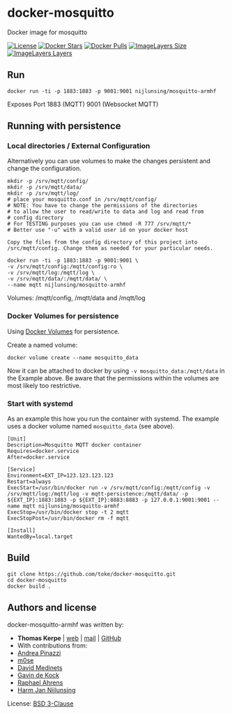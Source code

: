 docker-mosquitto
================

Docker image for mosquitto

[![License](https://img.shields.io/badge/license-MIT-blue.svg)](https://raw.githubusercontent.com/chadoe/docker-cleanup-volumes/master/LICENSE)
[![Docker Stars](https://img.shields.io/docker/stars/nijlunsing/mosquitto-armhf.svg)](https://hub.docker.com/r/nijlunsing/mosquitto-armhf/)
[![Docker Pulls](https://img.shields.io/docker/pulls/nijlunsing/mosquitto-armhf.svg)](https://hub.docker.com/r/nijlunsing/mosquitto-armhf/)
[![ImageLayers Size](https://img.shields.io/imagelayers/image-size/nijlunsing/mosquitto-armhf/latest.svg)](https://hub.docker.com/r/nijlunsing/mosquitto-armhf/)
[![ImageLayers Layers](https://img.shields.io/imagelayers/layers/nijlunsing/mosquitto-armhf/latest.svg)](https://hub.docker.com/r/nijlunsing/mosquitto-armhf/)

## Run

    docker run -ti -p 1883:1883 -p 9001:9001 nijlunsing/mosquitto-armhf

Exposes Port 1883 (MQTT) 9001 (Websocket MQTT)

## Running with persistence


### Local directories / External Configuration

Alternatively you can use volumes to make the changes
persistent and change the configuration.

    mkdir -p /srv/mqtt/config/
    mkdir -p /srv/mqtt/data/
    mkdir -p /srv/mqtt/log/
    # place your mosquitto.conf in /srv/mqtt/config/
    # NOTE: You have to change the permissions of the directories
    # to allow the user to read/write to data and log and read from
    # config directory
    # For TESTING purposes you can use chmod -R 777 /srv/mqtt/*
    # Better use "-u" with a valid user id on your docker host

    Copy the files from the config directory of this project into /src/mqtt/config. Change them as needed for your particular needs.

    docker run -ti -p 1883:1883 -p 9001:9001 \
    -v /srv/mqtt/config:/mqtt/config:ro \
    -v /srv/mqtt/log:/mqtt/log \
    -v /srv/mqtt/data/:/mqtt/data/ \
    --name mqtt nijlunsing/mosquitto-armhf

Volumes: /mqtt/config, /mqtt/data and /mqtt/log

### Docker Volumes for persistence

Using [Docker Volumes](https://docs.docker.com/engine/userguide/containers/dockervolumes/)
for persistence.

Create a named volume:

    docker volume create --name mosquitto_data

Now it can be attached to docker by using `-v mosquitto_data:/mqtt/data` in the
Example above. Be aware that the permissions within the volumes
are most likely too restrictive.

### Start with systemd

As an example this how you run the container with systemd.
The example uses a docker volume named `mosquitto_data` (see above).

    [Unit]
    Description=Mosquitto MQTT docker container
    Requires=docker.service
    After=docker.service

    [Service]
    Environment=EXT_IP=123.123.123.123
    Restart=always
    ExecStart=/usr/bin/docker run -v /srv/mqtt/config:/mqtt/config -v /srv/mqtt/log:/mqtt/log -v mqtt-persistence:/mqtt/data/ -p ${EXT_IP}:1883:1883 -p ${EXT_IP}:8883:8883 -p 127.0.0.1:9001:9001 --name mqtt nijlunsing/mosquitto-armhf
    ExecStop=/usr/bin/docker stop -t 2 mqtt
    ExecStopPost=/usr/bin/docker rm -f mqtt

    [Install]
    WantedBy=local.target


## Build

    git clone https://github.com/toke/docker-mosquitto.git
    cd docker-mosquitto
    docker build .

## Authors and license

docker-mosquitto-armhf was written by:

* **Thomas Kerpe** | [web](https://toke.de/) | [mail](mailto:web@toke.de) | [GitHub](https://github.com/toke/)
* With contributions from:
 * [Andrea Pinazzi](https://github.com/onip)
 * [m0se](https://github.com/m0se)
 * [David Medinets](https://github.com/medined)
 * [Gavin de Kock](https://github.com/gavindekock)
 * [Raphael Ahrens](https://github.com/tantSinnister)
 * [Harm Jan Nijlunsing](https://github.com/tantSinnister)

License: [BSD 3-Clause](https://tldrlegal.com/license/bsd-3-clause-license-%28revised%29)
